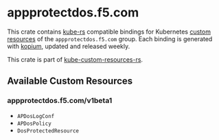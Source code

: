 <!--
SPDX-FileCopyrightText: The kube-custom-resources-rs Authors
SPDX-License-Identifier: 0BSD
 -->

# appprotectdos.f5.com

This crate contains [kube-rs](https://kube.rs/) compatible bindings for Kubernetes [custom resources](https://kubernetes.io/docs/tasks/extend-kubernetes/custom-resources/custom-resource-definitions/) of the `appprotectdos.f5.com` group. Each binding is generated with [kopium](https://github.com/kube-rs/kopium), updated and released weekly.

This crate is part of [kube-custom-resources-rs](https://github.com/metio/kube-custom-resources-rs).

## Available Custom Resources

### appprotectdos.f5.com/v1beta1
- `APDosLogConf`
- `APDosPolicy`
- `DosProtectedResource`
